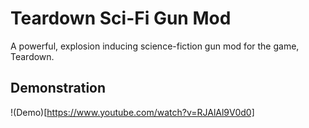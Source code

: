 # Teardown Sci-Fi Gun Mod

A powerful, explosion inducing science-fiction gun mod for the game, Teardown.

## Demonstration

!(Demo)[https://www.youtube.com/watch?v=RJAlAl9V0d0]
